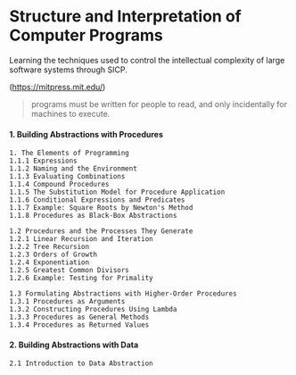 
# Structure and Interpretation of Computer Programs
Learning the techniques used to control the intellectual complexity of large software systems through SICP.

(https://mitpress.mit.edu/)

> programs must be written for people to read, and only incidentally for machines to execute.

#### 1. Building Abstractions with Procedures
    1. The Elements of Programming
    1.1.1 Expressions
    1.1.2 Naming and the Environment
    1.1.3 Evaluating Combinations
    1.1.4 Compound Procedures
    1.1.5 The Substitution Model for Procedure Application
    1.1.6 Conditional Expressions and Predicates
    1.1.7 Example: Square Roots by Newton's Method
    1.1.8 Procedures as Black-Box Abstractions

    1.2 Procedures and the Processes They Generate
    1.2.1 Linear Recursion and Iteration
    1.2.2 Tree Recursion
    1.2.3 Orders of Growth
    1.2.4 Exponentiation
    1.2.5 Greatest Common Divisors
    1.2.6 Example: Testing for Primality

    1.3 Formulating Abstractions with Higher-Order Procedures
    1.3.1 Procedures as Arguments
    1.3.2 Constructing Procedures Using Lambda
    1.3.3 Procedures as General Methods
    1.3.4 Procedures as Returned Values
#### 2. Building Abstractions with Data
    2.1 Introduction to Data Abstraction
